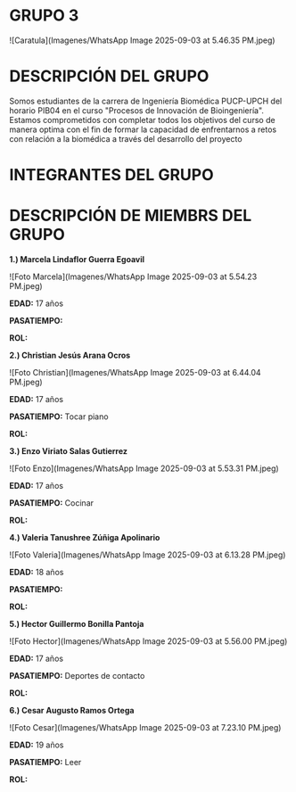 # GRUPO 3

![Caratula](Imagenes/WhatsApp Image 2025-09-03 at 5.46.35 PM.jpeg)

# DESCRIPCIÓN DEL GRUPO
Somos estudiantes de la carrera de Ingeniería Biomédica PUCP-UPCH del horario PIB04 en el curso "Procesos de Innovación de Bioingeniería". Estamos comprometidos con completar todos los objetivos del curso de manera optima con el fin de formar la capacidad de enfrentarnos a retos con relación a la biomédica a través del desarrollo del proyecto

# **INTEGRANTES DEL GRUPO**

# DESCRIPCIÓN DE MIEMBRS DEL GRUPO

**1.) Marcela Lindaflor Guerra Egoavil**

![Foto Marcela](Imagenes/WhatsApp Image 2025-09-03 at 5.54.23 PM.jpeg)


**EDAD:** 17 años

**PASATIEMPO:** 

**ROL:**

**2.) Christian Jesús Arana Ocros**

![Foto Christian](Imagenes/WhatsApp Image 2025-09-03 at 6.44.04 PM.jpeg)


**EDAD:** 17 años

**PASATIEMPO:** Tocar piano

**ROL:**

**3.) Enzo Viriato Salas Gutierrez**

![Foto Enzo](Imagenes/WhatsApp Image 2025-09-03 at 5.53.31 PM.jpeg)


**EDAD:** 17 años

**PASATIEMPO:** Cocinar

**ROL:**

**4.) Valeria Tanushree Zúñiga Apolinario**

![Foto Valeria](Imagenes/WhatsApp Image 2025-09-03 at 6.13.28 PM.jpeg)


**EDAD:** 18 años

**PASATIEMPO:** 

**ROL:**

**5.) Hector Guillermo Bonilla Pantoja**

![Foto Hector](Imagenes/WhatsApp Image 2025-09-03 at 5.56.00 PM.jpeg)


**EDAD:** 17 años

**PASATIEMPO:** Deportes de contacto

**ROL:**

**6.) Cesar Augusto Ramos Ortega**

![Foto Cesar](Imagenes/WhatsApp Image 2025-09-03 at 7.23.10 PM.jpeg)


**EDAD:** 19 años

**PASATIEMPO:** Leer

**ROL:**

